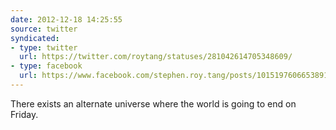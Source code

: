 ```yaml
---
date: 2012-12-18 14:25:55
source: twitter
syndicated:
- type: twitter
  url: https://twitter.com/roytang/statuses/281042614705348609/
- type: facebook
  url: https://www.facebook.com/stephen.roy.tang/posts/10151976066538912
---
```


There exists an alternate universe where the world is going to end on Friday.